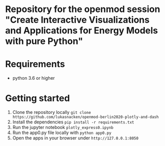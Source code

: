 # Repository for the openmod session "Create Interactive Visualizations and Applications for Energy Models with pure Python"

# Requirements

* python 3.6 or higher

# Getting started

1. Clone the repository locally `git clone https://github.com/lukasnacken/openmod-berlin2020-plotly-and-dash`
2. Install the dependencies `pip install -r requirements.txt`
3. Run the jupyter notebook `plotly_express0.ipynb`
4. Run the app0.py file locally with `python app0.py`
5. Open the apps in your browser under `http://127.0.0.1:8050`
